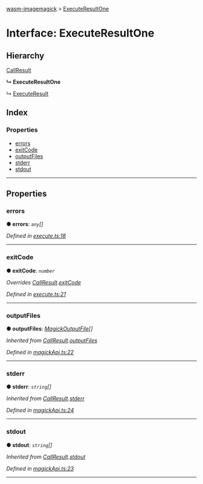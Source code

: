 [wasm-imagemagick](../README.md) > [ExecuteResultOne](../interfaces/executeresultone.md)

# Interface: ExecuteResultOne

## Hierarchy

 [CallResult](callresult.md)

**↳ ExecuteResultOne**

↳  [ExecuteResult](executeresult.md)

## Index

### Properties

* [errors](executeresultone.md#errors)
* [exitCode](executeresultone.md#exitcode)
* [outputFiles](executeresultone.md#outputfiles)
* [stderr](executeresultone.md#stderr)
* [stdout](executeresultone.md#stdout)

---

## Properties

<a id="errors"></a>

###  errors

**● errors**: *`any`[]*

*Defined in [execute.ts:18](https://github.com/KnicKnic/WASM-ImageMagick/blob/7684a1c/src/execute.ts#L18)*

___
<a id="exitcode"></a>

###  exitCode

**● exitCode**: *`number`*

*Overrides [CallResult](callresult.md).[exitCode](callresult.md#exitcode)*

*Defined in [execute.ts:21](https://github.com/KnicKnic/WASM-ImageMagick/blob/7684a1c/src/execute.ts#L21)*

___
<a id="outputfiles"></a>

###  outputFiles

**● outputFiles**: *[MagickOutputFile](magickoutputfile.md)[]*

*Inherited from [CallResult](callresult.md).[outputFiles](callresult.md#outputfiles)*

*Defined in [magickApi.ts:22](https://github.com/KnicKnic/WASM-ImageMagick/blob/7684a1c/src/magickApi.ts#L22)*

___
<a id="stderr"></a>

###  stderr

**● stderr**: *`string`[]*

*Inherited from [CallResult](callresult.md).[stderr](callresult.md#stderr)*

*Defined in [magickApi.ts:24](https://github.com/KnicKnic/WASM-ImageMagick/blob/7684a1c/src/magickApi.ts#L24)*

___
<a id="stdout"></a>

###  stdout

**● stdout**: *`string`[]*

*Inherited from [CallResult](callresult.md).[stdout](callresult.md#stdout)*

*Defined in [magickApi.ts:23](https://github.com/KnicKnic/WASM-ImageMagick/blob/7684a1c/src/magickApi.ts#L23)*

___

